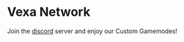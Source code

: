 
# Vexa Network

Join the [discord](https://discord.gg/eVenJRUw75) server and enjoy our Custom Gamemodes! 
